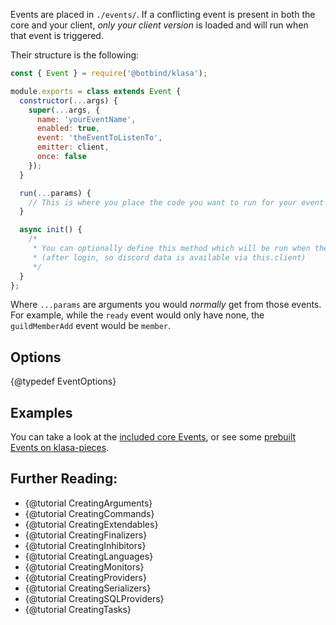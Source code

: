 Events are placed in `./events/`. If a conflicting event is present in both the core and your client, _only your client version_ is loaded and will run when that event is triggered.

Their structure is the following:

```javascript
const { Event } = require('@botbind/klasa');

module.exports = class extends Event {
  constructor(...args) {
    super(...args, {
      name: 'yourEventName',
      enabled: true,
      event: 'theEventToListenTo',
      emitter: client,
      once: false
    });
  }

  run(...params) {
    // This is where you place the code you want to run for your event
  }

  async init() {
    /*
     * You can optionally define this method which will be run when the bot starts
     * (after login, so discord data is available via this.client)
     */
  }
};
```

Where `...params` are arguments you would _normally_ get from those events. For example, while the `ready` event would only have none, the `guildMemberAdd` event would be `member`.

## Options

{@typedef EventOptions}

## Examples

You can take a look at the [included core Events](https://github.com/dirigeants/klasa/tree/{@branch}/src/events), or see some [prebuilt Events on klasa-pieces](https://github.com/dirigeants/klasa-pieces/tree/master/events).

## Further Reading:

- {@tutorial CreatingArguments}
- {@tutorial CreatingCommands}
- {@tutorial CreatingExtendables}
- {@tutorial CreatingFinalizers}
- {@tutorial CreatingInhibitors}
- {@tutorial CreatingLanguages}
- {@tutorial CreatingMonitors}
- {@tutorial CreatingProviders}
- {@tutorial CreatingSerializers}
- {@tutorial CreatingSQLProviders}
- {@tutorial CreatingTasks}
